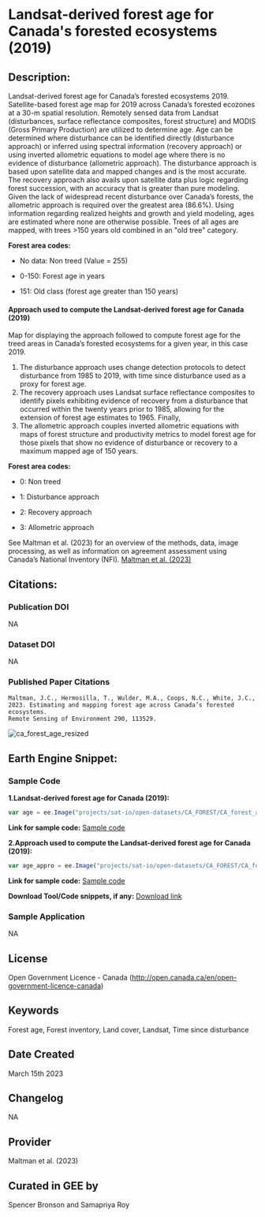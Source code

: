 
# Landsat-derived forest age for Canada's forested ecosystems (2019)

## Description:

Landsat-derived forest age for Canada’s forested ecosystems 2019. Satellite-based forest age map for 2019 across Canada’s forested ecozones at a 30-m spatial resolution. Remotely sensed data from Landsat (disturbances, surface reflectance composites, forest structure) and MODIS (Gross Primary Production) are utilized to determine age. Age can be determined where disturbance can be identified directly (disturbance approach) or inferred using spectral information (recovery approach) or using inverted allometric equations to model age where there is no evidence of disturbance (allometric approach). The disturbance approach is based upon satellite data and mapped changes and is the most accurate. The recovery approach also avails upon satellite data plus logic regarding forest succession, with an accuracy that is greater than pure modeling. Given the lack of widespread recent disturbance over Canada’s forests, the allometric approach is required over the greatest area (86.6%). Using information regarding realized heights and growth and yield modeling, ages are estimated where none are otherwise possible. Trees of all ages are mapped, with trees >150 years old combined in an "old tree" category.

**Forest area codes:**

* No data: Non treed (Value = 255)

* 0-150: Forest age in years

* 151: Old class (forest age greater than 150 years)

#### Approach used to compute the Landsat-derived forest age for Canada (2019)

Map for displaying the approach followed to compute forest age for the treed areas in Canada’s forested ecosystems for a given year, in this case 2019.

1. The disturbance approach uses change detection protocols to detect disturbance from 1985 to 2019, with time since disturbance used as a proxy for forest age.
2. The recovery approach uses Landsat surface reflectance composites to identify pixels exhibiting evidence of recovery from a disturbance that occurred within the twenty years prior to 1985, allowing for the extension of forest age estimates to 1965. Finally,
3. The allometric approach couples inverted allometric equations with maps of forest structure and productivity metrics to model forest age for those pixels that show no evidence of disturbance or recovery to a maximum mapped age of 150 years.

**Forest area codes:**

* 0: Non treed

* 1: Disturbance approach

* 2: Recovery approach

* 3: Allometric approach

See Maltman et al. (2023) for an overview of the methods, data, image processing, as well as information on agreement assessment using Canada’s National Inventory (NFI). [Maltman et al. (2023)](https://doi.org/10.1016/j.rse.2023.113529)

## Citations:

### Publication DOI

NA

### Dataset DOI

NA
### Published Paper Citations

```
Maltman, J.C., Hermosilla, T., Wulder, M.A., Coops, N.C., White, J.C., 2023. Estimating and mapping forest age across Canada’s forested ecosystems.
Remote Sensing of Environment 290, 113529.
```

![ca_forest_age_resized](https://user-images.githubusercontent.com/6677629/226199357-695d49a5-1f1c-4694-ad6a-b1f33ca0ae4b.gif)

## Earth Engine Snippet:

### Sample Code

**1.Landsat-derived forest age for Canada (2019):**

```js
var age = ee.Image("projects/sat-io/open-datasets/CA_FOREST/CA_forest_age_2019");
```
**Link for sample code:** [Sample code](https://code.earthengine.google.com/?scriptPath=users/sat-io/awesome-gee-catalog-examples:agriculture-vegetation-forestry/CA-FOREST-AGE-2019)

**2.Approach used to compute the Landsat-derived forest age for Canada (2019):**

```js
var age_appro = ee.Image("projects/sat-io/open-datasets/CA_FOREST/CA_forest_age_2019_approach");
```
**Link for sample code:** [Sample code](https://code.earthengine.google.com/?scriptPath=users/sat-io/awesome-gee-catalog-examples:agriculture-vegetation-forestry/CA-FOREST-AGE-2019-APPROACH)

**Download Tool/Code snippets, if any:** [Download link](https://opendata.nfis.org/downloads/forest_change/CA_forest_age_2019.zip)

### Sample Application

NA

## License

Open Government Licence - Canada (http://open.canada.ca/en/open-government-licence-canada)

## Keywords

Forest age, Forest inventory, Land cover, Landsat, Time since disturbance

## Date Created

March 15th 2023

## Changelog

NA

## Provider

Maltman et al. (2023)

## Curated in GEE by
Spencer Bronson and Samapriya Roy
